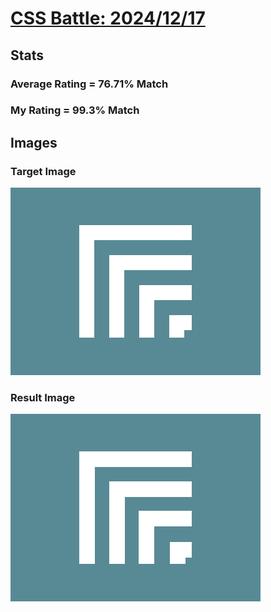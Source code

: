 # [CSS Battle: 2024/12/17](https://cssbattle.dev/play/U4VF4JxYrkQSFIEv8Kod)

## Stats

### Average Rating = 76.71% Match

### My Rating = 99.3% Match

## Images

### Target Image

![](./images/target.png)

### Result Image

![](./images/result.png)
